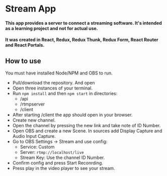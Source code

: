# Stream App

#### This app provides a server to connect a streaming software. It's intended as a learning project and not for actual use.

#### It was created in React, Redux, Redux Thunk, Redux Form, React Router and React Portals.

## How to use

You must have installed Node/NPM and OBS to run.

-   Pull/download the repository. And open
-   Open three instances of your terminal.
-   Run `npm install` and then `npm start` in directories:
    -   /api
    -   /rtmpserver
    -   /client
-   After starting /client the app should open in your browser.
-   Create new channel.
-   Open the channel by pressing the new link and take note of ID Number.
-   Open OBS and create a new Scene. In sources add Display Capture and Audio Input Capture.
-   Go to OBS Settings -> Stream and use config:
    -   Service: Custom
    -   Server: `rtmp://localhost/live`
    -   Stream Key: Use the channel ID Number.
-   Confirm config and press Start Reconrding.
-   Press play in the video player to see your stream.

